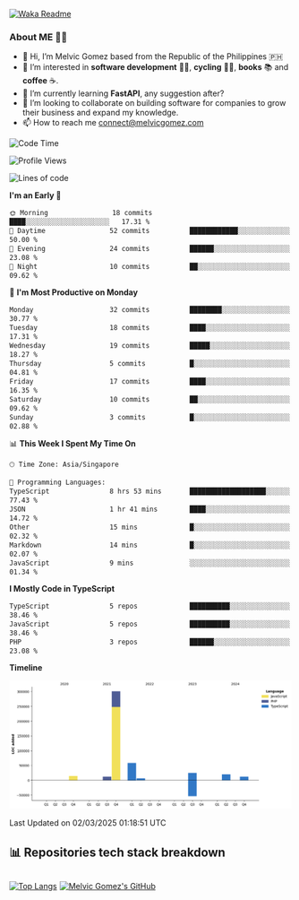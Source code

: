 [![Waka Readme](https://github.com/melvicgomez/melvicgomez/actions/workflows/main.yml/badge.svg)](https://github.com/melvicgomez/melvicgomez/actions/workflows/main.yml)

### **About ME 🚴🏻** 
- 👋 Hi, I’m Melvic Gomez based from the Republic of the Philippines 🇵🇭
- 👀 I’m interested in **software development** 👨‍💻, **cycling** 🚴‍♂️, **books** 📚 and **coffee** ☕. 
- 🌱 I’m currently learning **FastAPI**, any suggestion after?
- 💞️ I’m looking to collaborate on building software for companies to grow their business and expand my knowledge.
- 📫 How to reach me <connect@melvicgomez.com>
 
<!--START_SECTION:waka-->
![Code Time](http://img.shields.io/badge/Code%20Time-3%2C723%20hrs%2022%20mins-blue)

![Profile Views](http://img.shields.io/badge/Profile%20Views-0-blue)

![Lines of code](https://img.shields.io/badge/From%20Hello%20World%20I%27ve%20Written-445.0%20thousand%20lines%20of%20code-blue)

**I'm an Early 🐤** 

```text
🌞 Morning                18 commits          ████░░░░░░░░░░░░░░░░░░░░░   17.31 % 
🌆 Daytime                52 commits          ████████████░░░░░░░░░░░░░   50.00 % 
🌃 Evening                24 commits          ██████░░░░░░░░░░░░░░░░░░░   23.08 % 
🌙 Night                  10 commits          ██░░░░░░░░░░░░░░░░░░░░░░░   09.62 % 
```
📅 **I'm Most Productive on Monday** 

```text
Monday                   32 commits          ████████░░░░░░░░░░░░░░░░░   30.77 % 
Tuesday                  18 commits          ████░░░░░░░░░░░░░░░░░░░░░   17.31 % 
Wednesday                19 commits          █████░░░░░░░░░░░░░░░░░░░░   18.27 % 
Thursday                 5 commits           █░░░░░░░░░░░░░░░░░░░░░░░░   04.81 % 
Friday                   17 commits          ████░░░░░░░░░░░░░░░░░░░░░   16.35 % 
Saturday                 10 commits          ██░░░░░░░░░░░░░░░░░░░░░░░   09.62 % 
Sunday                   3 commits           █░░░░░░░░░░░░░░░░░░░░░░░░   02.88 % 
```


📊 **This Week I Spent My Time On** 

```text
🕑︎ Time Zone: Asia/Singapore

💬 Programming Languages: 
TypeScript               8 hrs 53 mins       ███████████████████░░░░░░   77.43 % 
JSON                     1 hr 41 mins        ████░░░░░░░░░░░░░░░░░░░░░   14.72 % 
Other                    15 mins             █░░░░░░░░░░░░░░░░░░░░░░░░   02.32 % 
Markdown                 14 mins             █░░░░░░░░░░░░░░░░░░░░░░░░   02.07 % 
JavaScript               9 mins              ░░░░░░░░░░░░░░░░░░░░░░░░░   01.34 % 
```

**I Mostly Code in TypeScript** 

```text
TypeScript               5 repos             ██████████░░░░░░░░░░░░░░░   38.46 % 
JavaScript               5 repos             ██████████░░░░░░░░░░░░░░░   38.46 % 
PHP                      3 repos             ██████░░░░░░░░░░░░░░░░░░░   23.08 % 
```



**Timeline**

![Lines of Code chart](https://raw.githubusercontent.com/melvicgomez/melvicgomez/master/assets/bar_graph.png)


 Last Updated on 02/03/2025 01:18:51 UTC
<!--END_SECTION:waka-->


## 📊 Repositories tech stack breakdown
<div style="display:inline-flex;">

<div style="margin-right:5px;">

[![Top Langs](https://github-readme-stats.vercel.app/api/top-langs/?username=melvicgomez&count_private=true&show_icons=true&bg_color=202124&title_color=D12A1E&icon_color=FAD127&text_color=ffffff)](https://melvicgomez.com)
</div>

[![Melvic Gomez's GitHub](https://github-readme-stats.vercel.app/api?username=melvicgomez&count_private=true&show_icons=true&bg_color=202124&title_color=D12A1E&icon_color=FAD127&text_color=ffffff)](https://github.com/melvicgomez)
<div>
